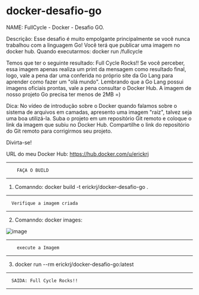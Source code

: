 # docker-desafio-go
NAME: FullCycle - Docker - Desafio GO.

Descrição: Esse desafio é muito empolgante principalmente se você nunca trabalhou com a linguagem Go!
Você terá que publicar uma imagem no docker hub. Quando executarmos: docker run <seu-user>/fullcycle

Temos que ter o seguinte resultado: Full Cycle Rocks!!
Se você perceber, essa imagem apenas realiza um print da mensagem como resultado final, logo, vale a pena dar uma conferida no próprio site da Go Lang para aprender como fazer um "olá mundo".
Lembrando que a Go Lang possui imagens oficiais prontas, vale a pena consultar o Docker Hub.
A imagem de nosso projeto Go precisa ter menos de 2MB =)

Dica: No vídeo de introdução sobre o Docker quando falamos sobre o sistema de arquivos em camadas, apresento uma imagem "raiz", talvez seja uma boa utilizá-la.
Suba o projeto em um repositório Git remoto e coloque o link da imagem que subiu no Docker Hub.
Compartilhe o link do repositório do Git remoto para corrigirmos seu projeto.

Divirta-se!

URL do meu Docker Hub: https://hub.docker.com/u/erickrj


*************************************
        FAÇA O BUILD
************************************
1. Comanndo:  docker build -t erickrj/docker-desafio-go .


*************************************
      Verifique a imagem criada
************************************

2. Comanndo:  docker images:

![image](https://github.com/Erickrio/docker-desafio-go/assets/43687406/24e311ac-2f11-4e34-89d8-f42a6e3eba88)

*************************************
        execute a Imagem
************************************

3. docker run --rm erickrj/docker-desafio-go:latest


*************************************
      SAIDA: Full Cycle Rocks!!
************************************

   



